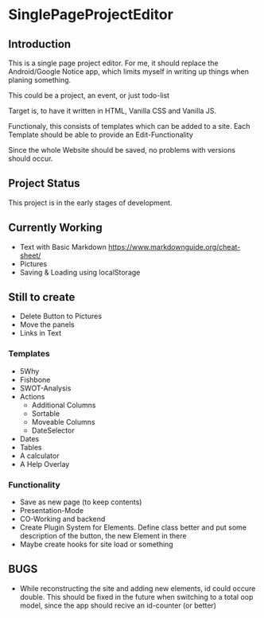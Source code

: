 # SinglePageProjectEditor
## Introduction
This is a single page project editor.
For me, it should replace the Android/Google Notice app, which limits myself in writing up things when planing something.

This could be a project, an event, or just todo-list

Target is, to have it written in HTML, Vanilla CSS and Vanilla JS.

Functionaly, this consists of templates which can be added to a site.
Each Template should be able to provide an Edit-Functionality

Since the whole Website should be saved, no problems with versions should occur.

## Project Status
This project is in the early stages of development.

## Currently Working
- Text with Basic Markdown https://www.markdownguide.org/cheat-sheet/
- Pictures
- Saving & Loading using localStorage

## Still to create
- Delete Button to Pictures
- Move the panels
- Links in Text

### Templates
- 5Why
- Fishbone
- SWOT-Analysis
- Actions
    - Additional Columns
    - Sortable
    - Moveable Columns
    - DateSelector
- Dates
- Tables
- A calculator
- A Help Overlay

### Functionality
 - Save as new page (to keep contents)
 - Presentation-Mode
 - CO-Working and backend
 - Create Plugin System for Elements. Define class better and put some description of the button, the new Element in there
 - Maybe create hooks for site load or something

## BUGS
 - While reconstructing the site and adding new elements, id could occure double. This should be fixed in the future when switching to a total oop model, since the app should recive an id-counter (or better)